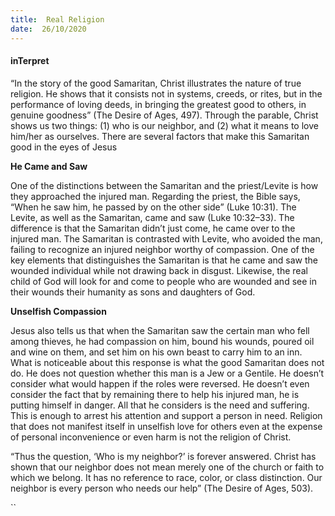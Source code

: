 ```yaml
---
title:  Real Religion
date:  26/10/2020
---
```


#### inTerpret

“In the story of the good Samaritan, Christ illustrates the nature of true religion. He shows that it consists not in systems, creeds, or rites, but in the performance of loving deeds, in bringing the greatest good to others, in genuine goodness” (The Desire of Ages, 497). Through the parable, Christ shows us two things: (1) who is our neighbor, and (2) what it means to love him/her as ourselves. There are several factors that make this Samaritan good in the eyes of Jesus

**He Came and Saw**

One of the distinctions between the Samaritan and the priest/Levite is how they approached the injured man. Regarding the priest, the Bible says, “When he saw him, he passed by on the other side” (Luke 10:31). The Levite, as well as the Samaritan, came and saw (Luke 10:32–33). The difference is that the Samaritan didn’t just come, he came over to the injured man. The Samaritan is contrasted with Levite, who avoided the man, failing to recognize an injured neighbor worthy of compassion. One of the key elements that distinguishes the Samaritan is that he came and saw the wounded individual while not drawing back in disgust. Likewise, the real child of God will look for and come to people who are wounded and see in their wounds their humanity as sons and daughters of God.

**Unselfish Compassion**

Jesus also tells us that when the Samaritan saw the certain man who fell among thieves, he had compassion on him, bound his wounds, poured oil and wine on them, and set him on his own beast to carry him to an inn. What is noticeable about this response is what the good Samaritan does not do. He does not question whether this man is a Jew or a Gentile. He doesn’t consider what would happen if the roles were reversed. He doesn’t even consider the fact that by remaining there to help his injured man, he is putting himself in danger. All that he considers is the need and suffering. This is enough to arrest his attention and support a person in need. Religion that does not manifest itself in unselfish love for others even at the expense of personal inconvenience or even harm is not the religion of Christ.

“Thus the question, ‘Who is my neighbor?’ is forever answered. Christ has shown that our neighbor does not mean merely one of the church or faith to which we belong. It has no reference to race, color, or class distinction. Our neighbor is every person who needs our help” (The Desire of Ages, 503).

``